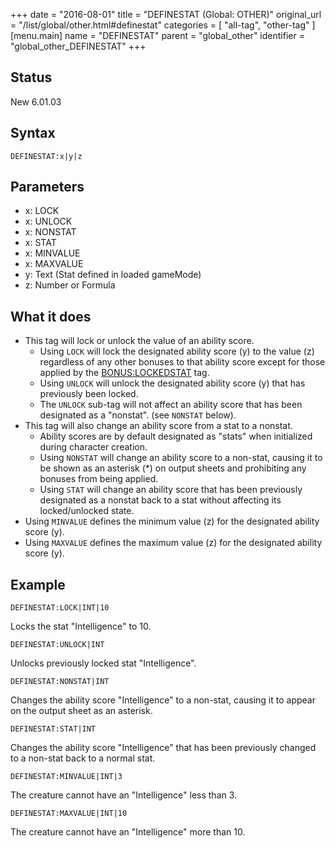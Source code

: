 +++
date = "2016-08-01"
title = "DEFINESTAT (Global: OTHER)"
original_url = "/list/global/other.html#definestat"
categories = [ "all-tag", "other-tag" ]
[menu.main]
    name = "DEFINESTAT"
    parent = "global_other"
    identifier = "global_other_DEFINESTAT"
+++

## Status

New 6.01.03

## Syntax

`DEFINESTAT:x|y|z`

## Parameters

-   x: LOCK
-   x: UNLOCK
-   x: NONSTAT
-   x: STAT
-   x: MINVALUE
-   x: MAXVALUE
-   y: Text (Stat defined in loaded gameMode)
-   z: Number or Formula



What it does
------------

-   This tag will lock or unlock the value of an ability score.
    -   Using `LOCK` will lock the designated ability score (y) to the
        value (z) regardless of any other bonuses to that ability score
        except for those applied by the
        [BONUS:LOCKEDSTAT](/list/global/bonus/lockedstat.html) tag.
    -   Using `UNLOCK` will unlock the designated ability score (y) that
        has previously been locked.
    -   The `UNLOCK` sub-tag will not affect an ability score that has
        been designated as a "nonstat". (see `NONSTAT` below).
-   This tag will also change an ability score from a stat to a nonstat.
    -   Ability scores are by default designated as "stats" when
        initialized during character creation.
    -   Using `NONSTAT` will change an ability score to a non-stat,
        causing it to be shown as an asterisk (\*) on output sheets and
        prohibiting any bonuses from being applied.
    -   Using `STAT` will change an ability score that has been
        previously designated as a nonstat back to a stat without
        affecting its locked/unlocked state.
-   Using `MINVALUE` defines the minimum value (z) for the designated
    ability score (y).
-   Using `MAXVALUE` defines the maximum value (z) for the designated
    ability score (y).

Example
-------

`DEFINESTAT:LOCK|INT|10`

Locks the stat "Intelligence" to 10.

`DEFINESTAT:UNLOCK|INT`

Unlocks previously locked stat "Intelligence".

`DEFINESTAT:NONSTAT|INT`

Changes the ability score "Intelligence" to a non-stat, causing it to
appear on the output sheet as an asterisk.

`DEFINESTAT:STAT|INT`

Changes the ability score "Intelligence" that has been previously
changed to a non-stat back to a normal stat.

`DEFINESTAT:MINVALUE|INT|3`

The creature cannot have an "Intelligence" less than 3.

`DEFINESTAT:MAXVALUE|INT|10`

The creature cannot have an "Intelligence" more than 10.

